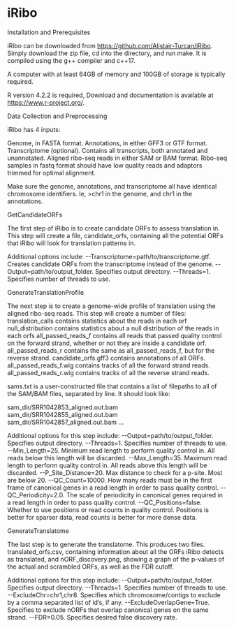 # iRibo

Installation and Prerequisites

iRibo can be downloaded from https://github.com/Alistair-Turcan/iRibo. Simply download the zip file, cd into the directory, and run make. It is compiled using the g++ compiler and c++17.

A computer with at least 64GB of memory and 100GB of storage is typically required.

R version 4.2.2 is required, Download and documentation is available at https://www.r-project.org/.

Data Collection and Preprocessing 

iRibo has 4 inputs:

Genome, in FASTA format.
Annotations, in either GFF3 or GTF format.
Transcriptome (optional). Contains all transcripts, both annotated and unannotated.
Aligned ribo-seq reads in either SAM or BAM format.
Ribo-seq samples in fastq format should have low quality reads and adaptors trimmed for optimal alignment.

Make sure the genome, annotations, and transcriptome all have identical chromosome identifiers. Ie, >chr1 in the genome, and chr1 in the annotations.

GetCandidateORFs

The first step of iRibo is to create candidate ORFs to assess translation in. This step will create a file, candidate_orfs, containing all the potential ORFs that iRibo will look for translation patterns in.


Additional options include:
--Transcriptome=path/to/transcriptome.gtf. Creates candidate ORFs from the transcriptome instead of the genome.
--Output=path/to/output_folder. Specifies output directory.
--Threads=1. Specifies number of threads to use.



GenerateTranslationProfile

The next step is to create a genome-wide profile of translation using the aligned ribo-seq reads. This step will create a number of files:
translation_calls contains statistics about the reads in each orf
null_distribution contains statistics about a null distribution of the reads in each orfs
all_passed_reads_f contains all reads that passed quality control on the forward strand, whether or not they are inside a candidate orf.
all_passed_reads_r contains the same as all_passed_reads_f, but for the reverse strand.
candidate_orfs.gff3 contains annotations of all ORFs.
all_passed_reads_f.wig contains tracks of all the forward strand reads.
all_passed_reads_r.wig contains tracks of all the reverse strand reads.



sams.txt is a user-constructed file that contains a list of filepaths to all of the SAM/BAM files, separated by line. It should look like:

sam_dir/SRR1042853_aligned.out.bam
sam_dir/SRR1042855_aligned.out.bam
sam_dir/SRR1042857_aligned.out.bam
…

Additional options for this step include:
--Output=path/to/output_folder. Specifies output directory.
--Threads=1. Specifies number of threads to use.
--Min_Length=25. Minimum read length to perform quality control in. All reads below this length will be discarded.
--Max_Length=35. Maximum read length to perform quality control in. All reads above this length will be discarded.
--P_Site_Distance=20. Max distance to check for a p-site. Most are below 20.
--QC_Count=10000. How many reads must be in the first frame of canonical genes in a read length in order to pass quality control.
--QC_Periodicity=2.0. The scale of periodicity in canonical genes required in a read length in order to pass quality control.
--QC_Positions=false. Whether to use positions or read counts in quality control. Positions is better for sparser data, read counts is better for more dense data.

GenerateTranslatome

The last step is to generate the translatome. This produces two files. translated_orfs.csv, containing information about all the ORFs iRibo detects as translated, and nORF_discovery.png, showing a graph of the p-values of the actual and scrambled ORFs, as well as the FDR cutoff.



Additional options for this step include:
--Output=path/to/output_folder. Specifies output directory.
--Threads=1. Specifies number of threads to use.
--ExcludeChr=chr1,chr8. Specifies which chromosome/contigs to exclude by a comma separated list of id’s, if any.
--ExcludeOverlapGene=True. Specifies to exclude nORFs that overlap canonical genes on the same strand.
--FDR=0.05. Specifies desired false discovery rate.
